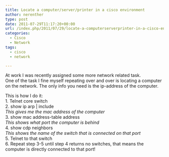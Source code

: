 ```yaml
---
title: Locate a computer/server/printer in a cisco environment
author: nerenther
type: post
date: 2011-07-29T11:17:20+00:00
url: /index.php/2011/07/29/locate-a-computerserverprinter-in-a-cisco-environment/
categories:
  - Cisco
  - Network
tags:
  - cisco
  - network

---
```

At work I was recently assigned some more network related task.  
One of the task I fine myself repeating over and over is locating a computer on the network. The only info you need is the ip-address of the computer.

<p style="text-align: left;">
  This is how I do it:<br /> 1. Telnet core switch<br /> 2. show ip arp | include <ip-address><br /> <em>This gives me the mac address of the computer</em><br /> 3. show mac address-table address <mac address><br /> <em>This shows what port the computer is behind</em><br /> 4. show cdp neighbors <port on core><br /> <em>This shows the name of the switch that is connected on that port</em><br /> 5. Telnet to that switch<br /> 6. Repeat step 3-5 until step 4 returns no switches, that means the computer is directly connected to that port!
</p>